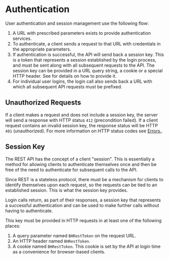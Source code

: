 # Authentication

User authentication and session management use the following flow:

1.  A URL with prescribed parameters exists to provide authentication services.
2.  To authenticate, a client sends a request to that URL with credentials in the appropriate parameters.
3.  If authentication is successful, the API will send back a session key. This is a token that represents a session established by the login process, and must be sent along with all subsequent requests to the API. The session key can be provided in a URL query string, a cookie or a special HTTP header. See for details on how to provide it.
4.  For individual user logins, the login call also sends back a URL with which all subsequent API requests must be prefixed.

## Unauthorized Requests

If a client makes a request and does not include a session key, the server will send a response with HTTP status `412` (precondition failed). If a client request contains an invalid session key, the response status will be HTTP `401` (unauthorized). For more information on HTTP status codes see [Errors.](/#errors).

## Session Key

The REST API has the concept of a client "session". This is essentially a method for allowing clients to authenticate themselves once and then be free of the need to authenticate for subsequent calls to the API.

Since REST is a stateless protocol, there must be a mechanism for clients to identify themselves upon each request, so the requests can be tied to an established session. This is what the session key provides.

Login calls return, as part of their responses, a session key that represents a successful authentication and can be used to make further calls without having to authenticate.

This key must be provided in HTTP requests in at least one of the following places:

1.  A query parameter named `BHRestToken` on the request URL.
2.  An HTTP header named `BHRestToken`.
3.  A cookie named `BHRestToken`. This cookie is set by the API at login time as a convenience for browser-based clients.

